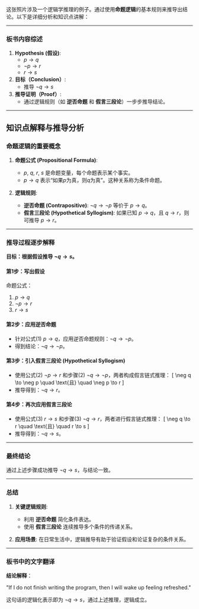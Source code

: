 这张照片涉及一个逻辑学推理的例子。通过使用**命题逻辑**的基本规则来推导出结论。以下是详细分析和知识点讲解：

---

### 板书内容综述
1. **Hypothesis (假设)**:
   - $p \to q$
   - $\neg p \to r$
   - $r \to s$
2. **目标（Conclusion）**:
   - 推导 $\neg q \to s$
3. **推导证明（Proof）**:
   - 通过逻辑规则（如 **逆否命题** 和 **假言三段论**）一步步推导结论。

---

## 知识点解释与推导分析

### 命题逻辑的重要概念
1. **命题公式 (Propositional Formula)**:
   - $p$, $q$, $r$, $s$ 是命题变量，每个命题表示某个事实。
   - $p \to q$ 表示“如果$p$为真，则$q$为真”。这种关系称为条件命题。

2. **逻辑规则**:
   - **逆否命题 (Contrapositive)**:
     $\neg q \to \neg p$ 等价于 $p \to q$。
   - **假言三段论 (Hypothetical Syllogism)**:
     如果已知 $p \to q$，且 $q \to r$，则可推导 $p \to r$。

---

### 推导过程逐步解释

**目标：根据假设推导 $\neg q \to s$。**

#### 第1步：写出假设
命题公式：
1. $p \to q$
2. $\neg p \to r$
3. $r \to s$

#### 第2步：应用逆否命题
- 针对公式(1) $p \to q$，应用逆否命题规则：$\neg q \to \neg p$。
- 得到结论：$\neg q \to \neg p$。

#### 第3步：引入假言三段论 (Hypothetical Syllogism)
- 使用公式(2) $\neg p \to r$ 和步骤(2) $\neg q \to \neg p$，两者构成假言链式推理：
\[
\neg q \to \neg p \quad \text{且} \quad \neg p \to r
\]
- 推导得到：$\neg q \to r$。

#### 第4步：再次应用假言三段论
- 使用公式(3) $r \to s$ 和步骤(3) $\neg q \to r$，两者进行假言链式推理：
\[
\neg q \to r \quad \text{且} \quad r \to s
\]
- 推导得到：$\neg q \to s$。

---

### 最终结论
通过上述步骤成功推导 $\neg q \to s$，与结论一致。

---

### 总结
1. **关键逻辑规则**:
   - 利用 **逆否命题** 简化条件表达。
   - 使用 **假言三段论** 连续推导多个条件的传递关系。

2. **应用场景**:
   在日常生活中，逻辑推导有助于验证假设和论证复杂的条件关系。

---

### 板书中的文字翻译
**结论解释**：
>
"If I do not finish writing the program, then I will wake up feeling refreshed."

这句话的逻辑化表示即为 $\neg q \to s$，通过上述推理，逻辑成立。


